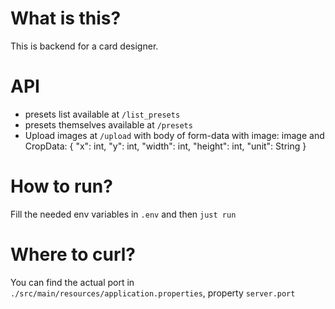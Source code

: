 # What is this?
This is backend for a card designer.


# API
- presets list available at `/list_presets`
- presets themselves available at `/presets`
- Upload images at `/upload` with body of form-data with image: image and CropData: { "x": int, "y": int, "width": int, "height": int, "unit": String }


# How to run?
Fill the needed env variables in `.env` and then `just run`


# Where to curl?
You can find the actual port in `./src/main/resources/application.properties`, property `server.port`
